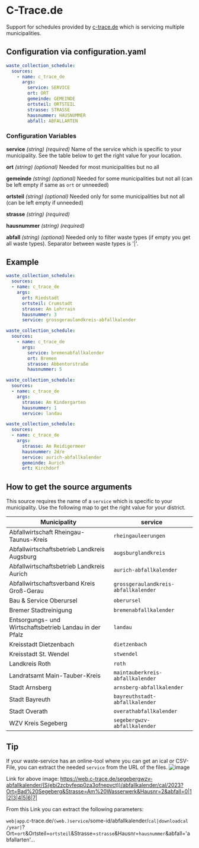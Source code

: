 # C-Trace.de

Support for schedules provided by [c-trace.de](https://www.c-trace.de) which is servicing multiple municipalities.

## Configuration via configuration.yaml

```yaml
waste_collection_schedule:
  sources:
    - name: c_trace_de
      args:
        service: SERVICE
        ort: ORT
        gemeinde: GEMEINDE
        ortsteil: ORTSTEIL
        strasse: STRASSE
        hausnummer: HAUSNUMMER
        abfall: ABFALLARTEN
```

### Configuration Variables

**service**
*(string) (required)*
Name of the service which is specific to your municipality. See the table below to get the right value for your location.

**ort**
*(string) (optional)*
Needed for most municipalities but no all

**gemeinde**
*(string) (optional)*
Needed for some municipalities but not all (can be left empty if same as `ort` or unneeded)

**ortsteil**
*(string) (optional)*
Needed only for some municipalities but not all (can be left empty if unneeded)

**strasse**
*(string) (required)*

**hausnummer**
*(string) (required)*

**abfall**
*(string) (optional)*
Needed only to filter waste types (if empty you get all waste types). Separator between waste types is '|'.

## Example

```yaml
waste_collection_schedule:
  sources:
  - name: c_trace_de
    args:
      ort: Riedstadt
      ortsteil: Crumstadt
      strasse: Am Lohrrain
      hausnummer: 3
      service: grossgeraulandkreis-abfallkalender
```

```yaml
waste_collection_schedule:
  sources:
    - name: c_trace_de
      args:
        service: bremenabfallkalender
        ort: Bremen
        strasse: Abbentorstraße
        hausnummer: 5
```

```yaml
waste_collection_schedule:
  sources:
  - name: c_trace_de
    args:
      strasse: Am Kindergarten
      hausnummer: 1
      service: landau
```

```yaml
waste_collection_schedule:
  sources:
  - name: c_trace_de
    args:
      strasse: Am Reidigermeer
      hausnummer: 2d/e
      service: aurich-abfallkalender
      gemeinde: Aurich
      ort: Kirchdorf
```

## How to get the source arguments

This source requires the name of a `service` which is specific to your municipality. Use the following map to get the right value for your district.

<!--Begin of service section-->
|Municipality|service|
|-|-|
| Abfallwirtschaft Rheingau-Taunus-Kreis | `rheingauleerungen` |
| Abfallwirtschaftsbetrieb Landkreis Augsburg | `augsburglandkreis` |
| Abfallwirtschaftsbetrieb Landkreis Aurich | `aurich-abfallkalender` |
| Abfallwirtschaftsverband Kreis Groß-Gerau | `grossgeraulandkreis-abfallkalender` |
| Bau & Service Oberursel | `oberursel` |
| Bremer Stadtreinigung | `bremenabfallkalender` |
| Entsorgungs- und Wirtschaftsbetrieb Landau in der Pfalz | `landau` |
| Kreisstadt Dietzenbach | `dietzenbach` |
| Kreisstadt St. Wendel | `stwendel` |
| Landkreis Roth | `roth` |
| Landratsamt Main-Tauber-Kreis | `maintauberkreis-abfallkalender` |
| Stadt Arnsberg | `arnsberg-abfallkalender` |
| Stadt Bayreuth | `bayreuthstadt-abfallkalender` |
| Stadt Overath | `overathabfallkalender` |
| WZV Kreis Segeberg | `segebergwzv-abfallkalender` |
<!--End of service section-->

## Tip

If your waste-service has an online-tool where you can get an ical or CSV-File, you can extract the needed `service` from the URL of the files.
![image](https://user-images.githubusercontent.com/2480235/210091450-663907b0-6a9c-45b4-b0ae-00110896bb08.png)


Link for above image: https://web.c-trace.de/segebergwzv-abfallkalender/(S(ebi2zcbvfeqp0za3ofnepvct))/abfallkalender/cal/2023?Ort=Bad%20Segeberg&Strasse=Am%20Wasserwerk&Hausnr=2&abfall=0|1|2|3|4|5|6|7|

From this Link you can extract the following parameters:

`web|app`.c-trace.de/`(web.)service`/some-id/abfallkalender/`cal|downloadcal` `/year|`?Ort=`ort`&Ortsteil=`ortsteil`&Strasse=`strasse`&Hausnr=`hausnummer`&abfall='abfallarten'...
